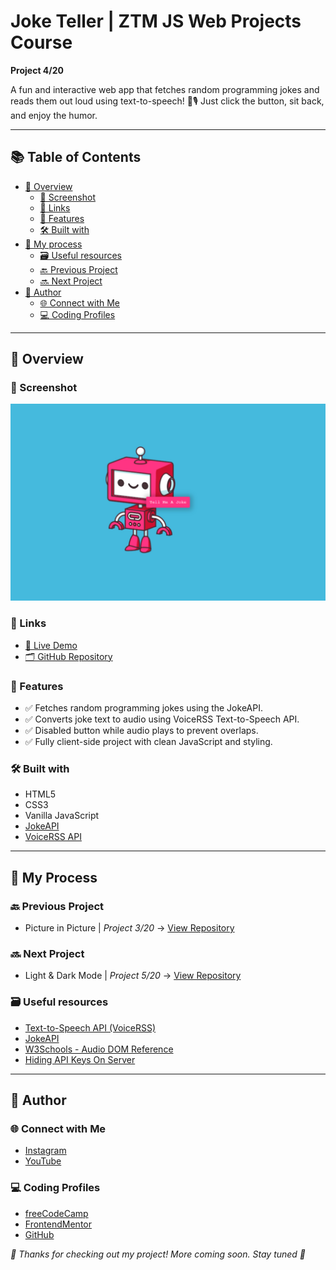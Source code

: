 # Joke Teller | ZTM JS Web Projects Course

**Project 4/20**

A fun and interactive web app that fetches random programming jokes and reads them out loud using text-to-speech! 🧠🎙️ Just click the button, sit back, and enjoy the humor.

---

## 📚 Table of Contents

- [🔎 Overview](#-overview)
  - [📸 Screenshot](#-screenshot)
  - [🔗 Links](#-links)
  - [📌 Features](#-features)
  - [🛠️ Built with](#️-built-with)
- [🧠 My process](#-my-process)
  - [🗃️ Useful resources](#️-useful-resources)
  - [🔙 Previous Project](#-previous-project)
  - [🔜 Next Project](#-next-project)
- [👤 Author](#-author)
  - [🌐 Connect with Me](#-connect-with-me)
  - [💻 Coding Profiles](#-coding-profiles)

---

## 🔎 Overview

### 📸 Screenshot

![Live Preview Screenshot](./assets/screenshot.jpg)

### 🔗 Links

- [🔴 Live Demo](https://dalascript.github.io/joke-teller/)
- [🗂️ GitHub Repository](https://github.com/DalaScript/joke-teller)

### 📌 Features

- ✅ Fetches random programming jokes using the JokeAPI.
- ✅ Converts joke text to audio using VoiceRSS Text-to-Speech API.
- ✅ Disabled button while audio plays to prevent overlaps.
- ✅ Fully client-side project with clean JavaScript and styling.

### 🛠️ Built with

- HTML5
- CSS3
- Vanilla JavaScript
- [JokeAPI](https://jokeapi.dev/)
- [VoiceRSS API](https://www.voicerss.org/)

---

## 🧠 My Process

### 🔙 Previous Project

- Picture in Picture | *Project 3/20* → [View Repository](https://github.com/DalaScript/picture-in-picture)

### 🔜 Next Project

- Light & Dark Mode | *Project 5/20* → [View Repository](https://github.com/DalaScript/light-dark-mode)

### 🗃️ Useful resources

- [Text-to-Speech API (VoiceRSS)](https://www.voicerss.org/api/)
- [JokeAPI](https://sv443.net/jokeapi/v2/)
- [W3Schools - Audio DOM Reference](https://www.w3schools.com/tags/ref_av_dom.asp)
- [Hiding API Keys On Server](https://stackoverflow.com/questions/47822525/where-to-hide-an-api-key)

---

## 👤 Author

### 🌐 Connect with Me

- [Instagram](https://www.instagram.com/DalaScript)
- [YouTube](https://www.youtube.com/@DalaScript)

### 💻 Coding Profiles

- [freeCodeCamp](https://www.freecodecamp.org/DalaScript)
- [FrontendMentor](https://www.frontendmentor.io/profile/DalaScript)
- [GitHub](https://github.com/DalaScript)

*🙌 Thanks for checking out my project! More coming soon. Stay tuned 🚀*
